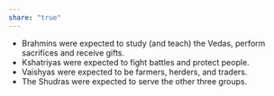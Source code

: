 ```yaml
---
share: "true"
---
```


- Brahmins were expected to study (and teach) the Vedas, perform sacrifices and receive gifts.
- Kshatriyas were expected to fight battles and protect people. 
- Vaishyas were expected to be farmers, herders, and traders. 
- The Shudras were expected to serve the other three groups.

